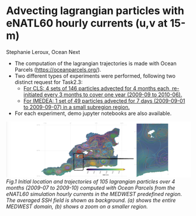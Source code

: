# Advecting  lagrangian particles with eNATL60 hourly currents (u,v at 15-m)
Stephanie Leroux, Ocean Next


* The computation of the lagrangian trajectories  is made with Ocean Parcels (https://oceanparcels.org/).
* Two different types of experiments were  performed, following two distinct request for Task2.3: 
  - [For CLS: 4 sets of 146 particles advected for 4 months each, re-initiated every 3 months  to cover one year (2009-09 to 2010-06).](./lagrangian_traj_4cls.md)
  - [For IMEDEA: 1 set of 49 particles advected for 7 days (2009-09-01 to 2009-09-07) in a small subregion region.](./lagrangian_traj_4imeda.md)
* For each experiment, demo jupyter notebooks are also available.<br>

![traj2](./figs/fig4.png)<br>
_Fig.1 Initial location and trajectories of  105  lagrangian particles over 4 months (2009-07 to 2009-10) computed with Ocean Parcels from the eNATL60 simulation  hourly currents in the MEDWEST predefined region. The averaged SSH field is shown as background. (a) shows the entire MEDWEST domain, (b) shows a zoom on a smaller region._

